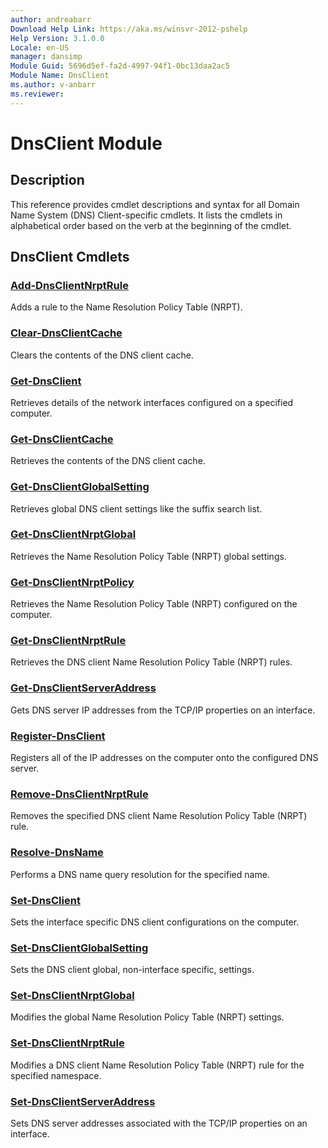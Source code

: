 ```yaml
---
author: andreabarr
Download Help Link: https://aka.ms/winsvr-2012-pshelp
Help Version: 3.1.0.0
Locale: en-US
manager: dansimp
Module Guid: 5696d5ef-fa2d-4997-94f1-0bc13daa2ac5
Module Name: DnsClient
ms.author: v-anbarr
ms.reviewer: 
---
```


# DnsClient Module
## Description
This reference provides cmdlet descriptions and syntax for all Domain Name System (DNS) Client-specific cmdlets. It lists the cmdlets in alphabetical order based on the verb at the beginning of the cmdlet.

## DnsClient Cmdlets
### [Add-DnsClientNrptRule](./Add-DnsClientNrptRule.md)
Adds a rule to the Name Resolution Policy Table (NRPT).

### [Clear-DnsClientCache](./Clear-DnsClientCache.md)
Clears the contents of the DNS client cache.

### [Get-DnsClient](./Get-DnsClient.md)
Retrieves details of the network interfaces configured on a specified computer.

### [Get-DnsClientCache](./Get-DnsClientCache.md)
Retrieves the contents of the DNS client cache.

### [Get-DnsClientGlobalSetting](./Get-DnsClientGlobalSetting.md)
Retrieves global DNS client settings like the suffix search list.

### [Get-DnsClientNrptGlobal](./Get-DnsClientNrptGlobal.md)
Retrieves the Name Resolution Policy Table (NRPT) global settings.

### [Get-DnsClientNrptPolicy](./Get-DnsClientNrptPolicy.md)
Retrieves the Name Resolution Policy Table (NRPT) configured on the computer.

### [Get-DnsClientNrptRule](./Get-DnsClientNrptRule.md)
Retrieves the DNS client Name Resolution Policy Table (NRPT) rules.

### [Get-DnsClientServerAddress](./Get-DnsClientServerAddress.md)
Gets DNS server IP addresses from the TCP/IP properties on an interface.

### [Register-DnsClient](./Register-DnsClient.md)
Registers all of the IP addresses on the computer onto the configured DNS server.

### [Remove-DnsClientNrptRule](./Remove-DnsClientNrptRule.md)
Removes the specified DNS client Name Resolution Policy Table (NRPT) rule.

### [Resolve-DnsName](./Resolve-DnsName.md)
Performs a DNS name query resolution for the specified name.

### [Set-DnsClient](./Set-DnsClient.md)
Sets the interface specific DNS client configurations on the computer.

### [Set-DnsClientGlobalSetting](./Set-DnsClientGlobalSetting.md)
Sets the DNS client global, non-interface specific, settings.

### [Set-DnsClientNrptGlobal](./Set-DnsClientNrptGlobal.md)
Modifies the global Name Resolution Policy Table (NRPT) settings.

### [Set-DnsClientNrptRule](./Set-DnsClientNrptRule.md)
Modifies a DNS client Name Resolution Policy Table (NRPT) rule for the specified namespace.

### [Set-DnsClientServerAddress](./Set-DnsClientServerAddress.md)
Sets DNS server addresses associated with the TCP/IP properties on an interface.

